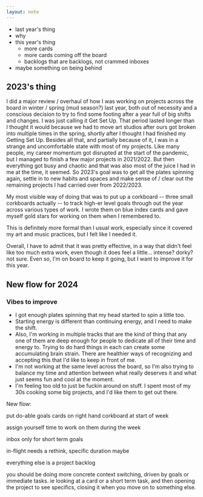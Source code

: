 ```yaml
---
layout: note
---
```


- last year's thing
- why
- this year's thing
	- more cards
	- more cards coming off the board
	- backlogs that are backlogs, not crammed inboxes
- maybe something on being behind

## 2023's thing

I did a major review / overhaul of how I was working on projects across the board in winter / spring (mud season?) last year, both out of necessity and a conscious decision to try to find some footing after a year full of big shifts and changes. I was just calling it Get Set Up. That period lasted longer than I thought it would because we had to move art studios after ours got broken into multiple times in the spring, shortly after I thought I had finished my Getting Set Up. Besides all that, and partially because of it, I was in a strange and uncomfortable state with most of my projects. Like many people, my career momentum got disrupted at the start of the pandemic, but I managed to finish a few major projects in 2021/2022. But then everything got busy and chaotic and that was also most of the juice I had in me at the time, it seemed. So 2023's goal was to get all the plates spinning again, settle in to new habits and spaces and make sense of / clear out the remaining projects I had carried over from 2022/2023.

My most visible way of doing that was to put up a corkboard -- three small corkboards actually -- to track high-er level goals through out the year across various types of work. I wrote them on blue index cards and gave myself gold stars for working on them when I remembered to.

This is definitely more formal than I usual work, especially since it covered my art and music practices, but I felt like I needed it.

Overall, I have to admit that it was pretty effective, in a way that didn't feel like too much extra work, even though it does feel a little... intense? dorky? not sure. Even so, I'm on board to keep it going, but I want to improve it for this year.

## New flow for 2024

### Vibes to improve

- I got enough plates spinning that my head started to spin a little too. 
- Starting energy is different than continuing energy, and I need to make the shift. 
- Also, I'm working in multiple tracks that are the kind of thing that any one of them are deep enough for people to dedicate all of their time and energy to. Trying to do hard things in each can create some accumulating brain strain. There are healthier ways of recognizing and accepting this that I'd like to keep in front of me.
- I'm not working at the same level across the board, so I'm also trying to balance my time and attention between what really deserves it and what just seems fun and cool at the moment.
- I'm feeling too old to just be fuckin around on stuff. I spent most of my 30s cooking some big projects, and I'd like them to get out there.




New flow:

put do-able goals cards on right hand corkboard at start of week

assign yourself time to work on them during the week

inbox only for short term goals

in-flight needs a rethink, specific duration maybe

everything else is a project backlog

you should be doing more concrete context switching, driven by goals or immediate tasks. ie looking at a card or a short term task, and then opening the project to see specifics, closing it when you move on to something else.